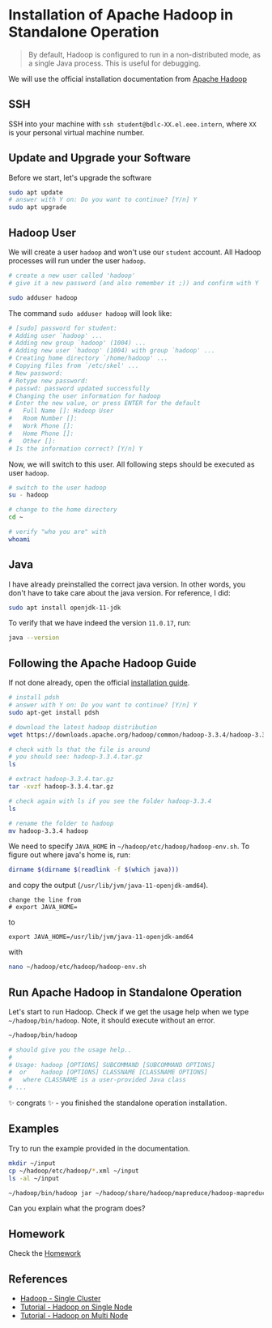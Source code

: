 # Installation of Apache Hadoop in Standalone Operation

> By default, Hadoop is configured to run in a non-distributed mode, as a single Java process. This is useful for debugging.

We will use the official installation documentation from [Apache Hadoop](https://hadoop.apache.org/docs/stable/hadoop-project-dist/hadoop-common/SingleCluster.html)

## SSH

SSH into your machine with `ssh student@bdlc-XX.el.eee.intern`, where `XX` is your personal virtual machine number.

## Update and Upgrade your Software

Before we start, let's upgrade the software

```bash
sudo apt update
# answer with Y on: Do you want to continue? [Y/n] Y
sudo apt upgrade
```

## Hadoop User

We will create a user `hadoop` and won't use our `student` account. All Hadoop processes will run under the user `hadoop`.

```bash
# create a new user called 'hadoop'
# give it a new password (and also remember it ;)) and confirm with Y

sudo adduser hadoop
```

The command `sudo adduser hadoop` will look like:

```bash
# [sudo] password for student:
# Adding user `hadoop' ...
# Adding new group `hadoop' (1004) ...
# Adding new user `hadoop' (1004) with group `hadoop' ...
# Creating home directory `/home/hadoop' ...
# Copying files from `/etc/skel' ...
# New password:
# Retype new password:
# passwd: password updated successfully
# Changing the user information for hadoop
# Enter the new value, or press ENTER for the default
# 	Full Name []: Hadoop User
# 	Room Number []:
# 	Work Phone []:
# 	Home Phone []:
# 	Other []:
# Is the information correct? [Y/n] Y
```

Now, we will switch to this user. All following steps should be executed as user `hadoop`.

```bash
# switch to the user hadoop
su - hadoop

# change to the home directory
cd ~

# verify "who you are" with
whoami
```

## Java

I have already preinstalled the correct java version. In other words, you don't have to take care about the java version. For reference, I did:

```bash
sudo apt install openjdk-11-jdk
```

To verify that we have indeed the version `11.0.17`, run:

```bash
java --version
```

## Following the Apache Hadoop Guide

If not done already, open the official [installation guide](https://hadoop.apache.org/docs/stable/hadoop-project-dist/hadoop-common/SingleCluster.html).

```bash
# install pdsh
# answer with Y on: Do you want to continue? [Y/n] Y
sudo apt-get install pdsh

# download the latest hadoop distribution
wget https://downloads.apache.org/hadoop/common/hadoop-3.3.4/hadoop-3.3.4.tar.gz

# check with ls that the file is around
# you should see: hadoop-3.3.4.tar.gz
ls

# extract hadoop-3.3.4.tar.gz
tar -xvzf hadoop-3.3.4.tar.gz

# check again with ls if you see the folder hadoop-3.3.4
ls

# rename the folder to hadoop
mv hadoop-3.3.4 hadoop
```

We need to specify `JAVA_HOME` in `~/hadoop/etc/hadoop/hadoop-env.sh`. To figure out where java's home is, run:

```bash
dirname $(dirname $(readlink -f $(which java)))
```

and copy the output (`/usr/lib/jvm/java-11-openjdk-amd64`).

```text
change the line from
# export JAVA_HOME=
```

to

```text
export JAVA_HOME=/usr/lib/jvm/java-11-openjdk-amd64
```

with

```bash
nano ~/hadoop/etc/hadoop/hadoop-env.sh
```

## Run Apache Hadoop in Standalone Operation

Let's start to run Hadoop. Check if we get the usage help when we type `~/hadoop/bin/hadoop`. Note, it should execute without an error.

```bash
~/hadoop/bin/hadoop

# should give you the usage help..
#
# Usage: hadoop [OPTIONS] SUBCOMMAND [SUBCOMMAND OPTIONS]
#  or    hadoop [OPTIONS] CLASSNAME [CLASSNAME OPTIONS]
#   where CLASSNAME is a user-provided Java class
# ...
```

:sparkles: congrats :sparkles: - you finished the standalone operation installation.

## Examples

Try to run the example provided in the documentation.

```bash
mkdir ~/input
cp ~/hadoop/etc/hadoop/*.xml ~/input
ls -al ~/input

~/hadoop/bin/hadoop jar ~/hadoop/share/hadoop/mapreduce/hadoop-mapreduce-examples-3.3.4.jar grep ~/input ~/output 'dfs[a-z.]+'
```

Can you explain what the program does?

## Homework

Check the [Homework](./v01_exercises.md)

## References

- [Hadoop - Single Cluster](https://hadoop.apache.org/docs/stable/hadoop-project-dist/hadoop-common/SingleCluster.html)
- [Tutorial - Hadoop on Single Node](https://tecadmin.net/install-hadoop-on-ubuntu-20-04/)
- [Tutorial - Hadoop on Multi Node](https://medium.com/@jootorres_11979/how-to-set-up-a-hadoop-3-2-1-multi-node-cluster-on-ubuntu-18-04-2-nodes-567ca44a3b12)
